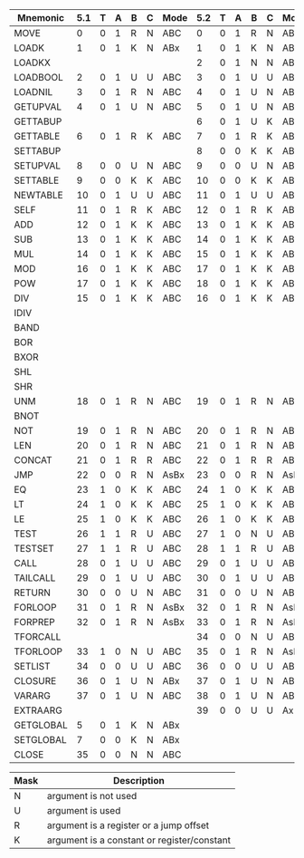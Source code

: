 Mnemonic|5.1|T|A|B|C|Mode|5.2|T|A|B|C|Mode|5.3|T|A|B|C|Mode
----|----|----|----|----|----|----|----|----|----|----|----|----|----|----|----|----|----|----
MOVE|0|0|1|R|N|ABC|0|0|1|R|N|ABC|0|0|1|R|N|ABC
LOADK|1|0|1|K|N|ABx|1|0|1|K|N|ABx|1|0|1|K|N|ABx
LOADKX|||||||2|0|1|N|N|ABx|2|0|1|N|N|ABx
LOADBOOL|2|0|1|U|U|ABC|3|0|1|U|U|ABC|3|0|1|U|U|ABC
LOADNIL|3|0|1|R|N|ABC|4|0|1|U|N|ABC|4|0|1|U|N|ABC
GETUPVAL|4|0|1|U|N|ABC|5|0|1|U|N|ABC|5|0|1|U|N|ABC
GETTABUP|||||||6|0|1|U|K|ABC|6|0|1|U|K|ABC
GETTABLE|6|0|1|R|K|ABC|7|0|1|R|K|ABC|7|0|1|R|K|ABC
SETTABUP|||||||8|0|0|K|K|ABC|8|0|0|K|K|ABC
SETUPVAL|8|0|0|U|N|ABC|9|0|0|U|N|ABC|9|0|0|U|N|ABC
SETTABLE|9|0|0|K|K|ABC|10|0|0|K|K|ABC|10|0|0|K|K|ABC
NEWTABLE|10|0|1|U|U|ABC|11|0|1|U|U|ABC|11|0|1|U|U|ABC
SELF|11|0|1|R|K|ABC|12|0|1|R|K|ABC|12|0|1|R|K|ABC
ADD|12|0|1|K|K|ABC|13|0|1|K|K|ABC|13|0|1|K|K|ABC
SUB|13|0|1|K|K|ABC|14|0|1|K|K|ABC|14|0|1|K|K|ABC
MUL|14|0|1|K|K|ABC|15|0|1|K|K|ABC|15|0|1|K|K|ABC
MOD|16|0|1|K|K|ABC|17|0|1|K|K|ABC|16|0|1|K|K|ABC
POW|17|0|1|K|K|ABC|18|0|1|K|K|ABC|17|0|1|K|K|ABC
DIV|15|0|1|K|K|ABC|16|0|1|K|K|ABC|18|0|1|K|K|ABC
IDIV|||||||||||||19|0|1|K|K|ABC
BAND|||||||||||||20|0|1|K|K|ABC
BOR|||||||||||||21|0|1|K|K|ABC
BXOR|||||||||||||22|0|1|K|K|ABC
SHL|||||||||||||23|0|1|K|K|ABC
SHR|||||||||||||24|0|1|K|K|ABC
UNM|18|0|1|R|N|ABC|19|0|1|R|N|ABC|25|0|1|R|N|ABC
BNOT|||||||||||||26|0|1|R|N|ABC
NOT|19|0|1|R|N|ABC|20|0|1|R|N|ABC|27|0|1|R|N|ABC
LEN|20|0|1|R|N|ABC|21|0|1|R|N|ABC|28|0|1|R|N|ABC
CONCAT|21|0|1|R|R|ABC|22|0|1|R|R|ABC|29|0|1|R|R|ABC
JMP|22|0|0|R|N|AsBx|23|0|0|R|N|AsBx|30|0|0|R|N|AsBx
EQ|23|1|0|K|K|ABC|24|1|0|K|K|ABC|31|1|0|K|K|ABC
LT|24|1|0|K|K|ABC|25|1|0|K|K|ABC|32|1|0|K|K|ABC
LE|25|1|0|K|K|ABC|26|1|0|K|K|ABC|33|1|0|K|K|ABC
TEST|26|1|1|R|U|ABC|27|1|0|N|U|ABC|34|1|0|N|U|ABC
TESTSET|27|1|1|R|U|ABC|28|1|1|R|U|ABC|35|1|1|R|U|ABC
CALL|28|0|1|U|U|ABC|29|0|1|U|U|ABC|36|0|1|U|U|ABC
TAILCALL|29|0|1|U|U|ABC|30|0|1|U|U|ABC|37|0|1|U|U|ABC
RETURN|30|0|0|U|N|ABC|31|0|0|U|N|ABC|38|0|0|U|N|ABC
FORLOOP|31|0|1|R|N|AsBx|32|0|1|R|N|AsBx|39|0|1|R|N|AsBx
FORPREP|32|0|1|R|N|AsBx|33|0|1|R|N|AsBx|40|0|1|R|N|AsBx
TFORCALL|||||||34|0|0|N|U|ABC|41|0|0|N|U|ABC
TFORLOOP|33|1|0|N|U|ABC|35|0|1|R|N|AsBx|42|0|1|R|N|AsBx
SETLIST|34|0|0|U|U|ABC|36|0|0|U|U|ABC|43|0|0|U|U|ABC
CLOSURE|36|0|1|U|N|ABx|37|0|1|U|N|ABx|44|0|1|U|N|ABx
VARARG|37|0|1|U|N|ABC|38|0|1|U|N|ABC|45|0|1|U|N|ABC
EXTRAARG|||||||39|0|0|U|U|Ax|46|0|0|U|U|Ax
GETGLOBAL|5|0|1|K|N|ABx||||||||||||
SETGLOBAL|7|0|0|K|N|ABx||||||||||||
CLOSE|35|0|0|N|N|ABC||||||||||||

Mask|Description
----|----
N|argument is not used
U|argument is used
R|argument is a register or a jump offset
K|argument is a constant or register/constant
